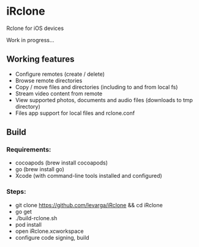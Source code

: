 # iRclone
Rclone for iOS devices

Work in progress...

## Working features
- Configure remotes (create / delete)
- Browse remote directories
- Copy / move files and directories (including to and from local fs)
- Stream video content from remote
- View supported photos, documents and audio files (downloads to tmp directory)
- Files app support for local files and rclone.conf
## Build
### Requirements:
- cocoapods (brew install cocoapods)
- go (brew install go)
- Xcode (with command-line tools installed and configured)
### Steps:
- git clone https://github.com/levarga/iRclone && cd iRclone
- go get
- ./build-rclone.sh
- pod install
- open iRclone.xcworkspace
- configure code signing, build
